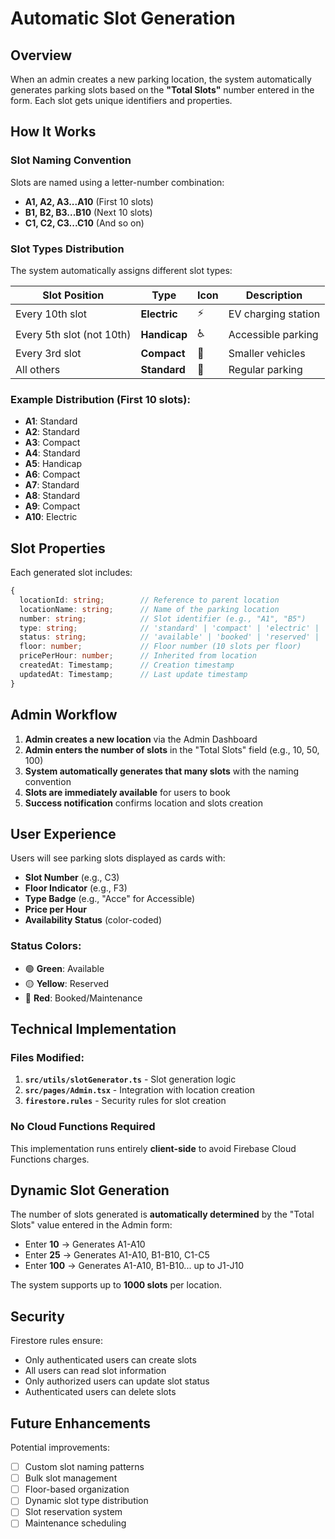 # Automatic Slot Generation

## Overview
When an admin creates a new parking location, the system automatically generates parking slots based on the **"Total Slots"** number entered in the form. Each slot gets unique identifiers and properties.

## How It Works

### Slot Naming Convention
Slots are named using a letter-number combination:
- **A1, A2, A3...A10** (First 10 slots)
- **B1, B2, B3...B10** (Next 10 slots)
- **C1, C2, C3...C10** (And so on)

### Slot Types Distribution
The system automatically assigns different slot types:

| Slot Position | Type | Icon | Description |
|--------------|------|------|-------------|
| Every 10th slot | **Electric** | ⚡ | EV charging station |
| Every 5th slot (not 10th) | **Handicap** | ♿ | Accessible parking |
| Every 3rd slot | **Compact** | 🚗 | Smaller vehicles |
| All others | **Standard** | 🚗 | Regular parking |

### Example Distribution (First 10 slots):
- **A1**: Standard
- **A2**: Standard
- **A3**: Compact
- **A4**: Standard
- **A5**: Handicap
- **A6**: Compact
- **A7**: Standard
- **A8**: Standard
- **A9**: Compact
- **A10**: Electric

## Slot Properties

Each generated slot includes:

```typescript
{
  locationId: string;        // Reference to parent location
  locationName: string;      // Name of the parking location
  number: string;            // Slot identifier (e.g., "A1", "B5")
  type: string;              // 'standard' | 'compact' | 'electric' | 'handicap'
  status: string;            // 'available' | 'booked' | 'reserved' | 'maintenance'
  floor: number;             // Floor number (10 slots per floor)
  pricePerHour: number;      // Inherited from location
  createdAt: Timestamp;      // Creation timestamp
  updatedAt: Timestamp;      // Last update timestamp
}
```

## Admin Workflow

1. **Admin creates a new location** via the Admin Dashboard
2. **Admin enters the number of slots** in the "Total Slots" field (e.g., 10, 50, 100)
3. **System automatically generates that many slots** with the naming convention
4. **Slots are immediately available** for users to book
5. **Success notification** confirms location and slots creation

## User Experience

Users will see parking slots displayed as cards with:
- **Slot Number** (e.g., C3)
- **Floor Indicator** (e.g., F3)
- **Type Badge** (e.g., "Acce" for Accessible)
- **Price per Hour**
- **Availability Status** (color-coded)

### Status Colors:
- 🟢 **Green**: Available
- 🟡 **Yellow**: Reserved
- 🔴 **Red**: Booked/Maintenance

## Technical Implementation

### Files Modified:
1. **`src/utils/slotGenerator.ts`** - Slot generation logic
2. **`src/pages/Admin.tsx`** - Integration with location creation
3. **`firestore.rules`** - Security rules for slot creation

### No Cloud Functions Required
This implementation runs entirely **client-side** to avoid Firebase Cloud Functions charges.

## Dynamic Slot Generation

The number of slots generated is **automatically determined** by the "Total Slots" value entered in the Admin form:

- Enter **10** → Generates A1-A10
- Enter **25** → Generates A1-A10, B1-B10, C1-C5
- Enter **100** → Generates A1-A10, B1-B10... up to J1-J10

The system supports up to **1000 slots** per location.

## Security

Firestore rules ensure:
-  Only authenticated users can create slots
-  All users can read slot information
-  Only authorized users can update slot status
-  Authenticated users can delete slots

## Future Enhancements

Potential improvements:
- [ ] Custom slot naming patterns
- [ ] Bulk slot management
- [ ] Floor-based organization
- [ ] Dynamic slot type distribution
- [ ] Slot reservation system
- [ ] Maintenance scheduling
